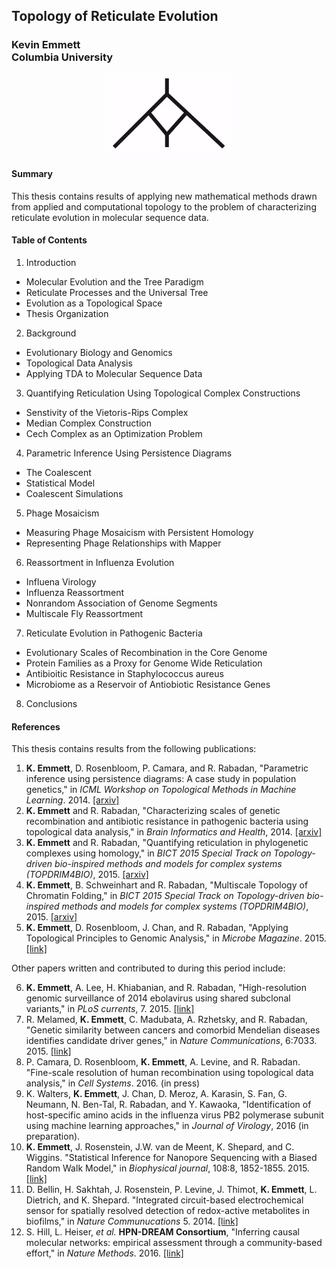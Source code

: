 ## Topology of Reticulate Evolution
### Kevin Emmett <br/> Columbia University

<p align="center">
<img src ="https://raw.githubusercontent.com/kjemmett/thesis/master/reticulate.gif" />
</p>

#### Summary

This thesis contains results of applying new mathematical methods drawn from applied and computational topology to the problem of characterizing reticulate evolution in molecular sequence data.

#### Table of Contents

1. Introduction
  - Molecular Evolution and the Tree Paradigm
  - Reticulate Processes and the Universal Tree
  - Evolution as a Topological Space
  - Thesis Organization
2. Background
  - Evolutionary Biology and Genomics
  - Topological Data Analysis
  - Applying TDA to Molecular Sequence Data
3. Quantifying Reticulation Using Topological Complex Constructions
  - Senstivity of the Vietoris-Rips Complex
  - Median Complex Construction
  - Cech Complex as an Optimization Problem
4. Parametric Inference Using Persistence Diagrams
  - The Coalescent
  - Statistical Model
  - Coalescent Simulations
5. Phage Mosaicism
  - Measuring Phage Mosaicism with Persistent Homology
  - Representing Phage Relationships with Mapper
6. Reassortment in Influenza Evolution
  - Influena Virology
  - Influenza Reassortment
  - Nonrandom Association of Genome Segments
  - Multiscale Fly Reassortment
7. Reticulate Evolution in Pathogenic Bacteria
  - Evolutionary Scales of Recombination in the Core Genome
  - Protein Families as a Proxy for Genome Wide Reticulation
  - Antibioitic Resistance in Staphylococcus aureus
  - Microbiome as a Reservoir of Antiobiotic Resistance Genes
8. Conclusions

#### References

This thesis contains results from the following publications:

1. **K. Emmett**, D. Rosenbloom, P. Camara, and R. Rabadan, "Parametric inference using persistence diagrams: A case study in population genetics," in *ICML Workshop on Topological Methods in Machine Learning*. 2014. [[arxiv]](http://arxiv.org/abs/1406.4582)
2. **K. Emmett** and R. Rabadan, "Characterizing scales of genetic recombination and antibiotic resistance in pathogenic bacteria using topological data analysis," in *Brain Informatics and Health*, 2014. [[arxiv]](http://arxiv.org/abs/1406.1219)
3. **K. Emmett** and R. Rabadan, "Quantifying reticulation in phylogenetic complexes using homology," in *BICT 2015 Special Track on Topology-driven bio-inspired methods and models for complex systems (TOPDRIM4BIO)*, 2015. [[arxiv]](http://arxiv.org/abs/1511.01429)
4. **K. Emmett**, B. Schweinhart and R. Rabadan, "Multiscale Topology of Chromatin Folding," in *BICT 2015 Special Track on Topology-driven bio-inspired methods and models for complex systems (TOPDRIM4BIO)*, 2015. [[arxiv]](http://arxiv.org/abs/1511.01426)
5. **K. Emmett**, D. Rosenbloom, J. Chan, and R. Rabadan, "Applying Topological Principles to Genomic Analysis," in *Microbe Magazine*. 2015. [[link]](http://www.asmscience.org/content/journal/microbe/10.1128/microbe.11.467.1)

Other papers written and contributed to during this period include:

6. **K. Emmett**, A. Lee, H. Khiabanian, and R. Rabadan, "High-resolution genomic surveillance of 2014 ebolavirus using shared subclonal variants," in *PLoS currents*, 7. 2015. [[link]](http://currents.plos.org/outbreaks/article/obk-14-0092-high-resolution-genomic-surveillance-of-2014-ebolavirus-using-shared-subclonal-variants/)
7. R. Melamed, **K. Emmett**, C. Madubata, A. Rzhetsky, and R. Rabadan, "Genetic similarity between cancers and comorbid Mendelian diseases identifies candidate driver genes," in *Nature Communications*, 6:7033. 2015. [[link]](http://www.nature.com/ncomms/2015/150430/ncomms8033/full/ncomms8033.html)
8. P. Camara, D. Rosenbloom, **K. Emmett**, A. Levine, and R. Rabadan. "Fine-scale resolution of human recombination using topological data analysis," in *Cell Systems*. 2016. (in press)
9. K. Walters, **K. Emmett**, J. Chan, D. Meroz, A. Karasin, S. Fan, G. Neumann, N. Ben-Tal, R. Rabadan, and Y. Kawaoka, "Identification of host-specific amino acids in the influenza virus PB2 polymerase subunit using machine learning approaches," in *Journal of Virology*, 2016 (in preparation).
10. **K. Emmett**, J. Rosenstein, J.W. van de Meent, K. Shepard, and C. Wiggins. "Statistical Inference for Nanopore Sequencing with a Biased Random Walk Model," in *Biophysical journal*, 108:8, 1852-1855. 2015. [[link]](http://www.cell.com/biophysj/abstract/S0006-3495%2815%2900273-8)
11. D. Bellin, H. Sakhtah, J. Rosenstein, P. Levine, J. Thimot, **K. Emmett**, L. Dietrich, and K. Shepard. "Integrated circuit-based electrochemical sensor for spatially resolved detection of redox-active metabolites in biofilms," in *Nature Communucations* 5. 2014. [[link]](http://www.nature.com/ncomms/2014/140210/ncomms4256/full/ncomms4256.html)
12. S. Hill, L. Heiser, *et al.* **HPN-DREAM Consortium**, "Inferring causal molecular networks: empirical assessment through a community-based effort," in *Nature Methods*. 2016. [[link]](http://www.nature.com/nmeth/journal/v13/n4/full/nmeth.3773.html)
